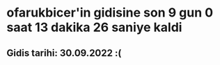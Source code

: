 # ofarukbicer'in gidisine son 9 gun 0 saat 13 dakika 26 saniye kaldi

## Gidis tarihi: 30.09.2022 :(